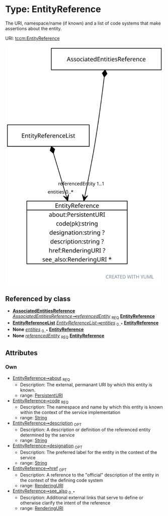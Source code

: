 
# Type: EntityReference


The URI, namespace/name (if known) and a list of code systems that make assertions about the entity.

URI: [tccm:EntityReference](https://hotecosystem.org/tccm/EntityReference)


![img](images/EntityReference.svg)

## Referenced by class

 *  **[AssociatedEntitiesReference](AssociatedEntitiesReference.md)** *[AssociatedEntitiesReference➞referencedEntity](AssociatedEntitiesReference_referencedEntity.md)*  <sub>REQ</sub>  **[EntityReference](EntityReference.md)**
 *  **[EntityReferenceList](EntityReferenceList.md)** *[EntityReferenceList➞entities](EntityReferenceList_entities.md)*  <sub>0..*</sub>  **[EntityReference](EntityReference.md)**
 *  **None** *[entities](entities.md)*  <sub>0..*</sub>  **[EntityReference](EntityReference.md)**
 *  **None** *[referencedEntity](referencedEntity.md)*  <sub>REQ</sub>  **[EntityReference](EntityReference.md)**

## Attributes


### Own

 * [EntityReference➞about](EntityReference_about.md)  <sub>REQ</sub>
    * Description: The external, permanant URI by which this entity is known.
    * range: [PersistentURI](types/PersistentURI.md)
 * [EntityReference➞code](EntityReference_code.md)  <sub>REQ</sub>
    * Description: The namespace and name by which this entity is known within the context of the service implementation
    * range: [String](types/String.md)
 * [EntityReference➞description](EntityReference_description.md)  <sub>OPT</sub>
    * Description: A description or definition of the referenced entity determined by the service
    * range: [String](types/String.md)
 * [EntityReference➞designation](EntityReference_designation.md)  <sub>OPT</sub>
    * Description: The preferred label for the entity in the context of the service
    * range: [String](types/String.md)
 * [EntityReference➞href](EntityReference_href.md)  <sub>OPT</sub>
    * Description: A reference to the "official" description of the entity in the context of the defining code system
    * range: [RenderingURI](types/RenderingURI.md)
 * [EntityReference➞see_also](EntityReference_see_also.md)  <sub>0..*</sub>
    * Description: Additional external links that serve to define or otherwise clarify the intent of the reference
    * range: [RenderingURI](types/RenderingURI.md)
